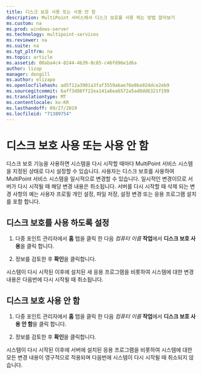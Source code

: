 ```yaml
---
title: 디스크 보호 사용 또는 사용 안 함
description: MultiPoint 서비스에서 디스크 보호를 사용 하는 방법 알아보기
ms.custom: na
ms.prod: windows-server
ms.technology: multipoint-services
ms.reviewer: na
ms.suite: na
ms.tgt_pltfrm: na
ms.topic: article
ms.assetid: 00aba4c4-0244-4b39-8c85-c46fd96e1d6a
author: lizap
manager: dongill
ms.author: elizapo
ms.openlocfilehash: ad5f12a3901a3faf3559abae76e0ba924dce2eb9
ms.sourcegitcommit: 6aff3d88ff22ea141a6ea6572a5ad8dd6321f199
ms.translationtype: MT
ms.contentlocale: ko-KR
ms.lasthandoff: 09/27/2019
ms.locfileid: "71389754"
---
```

# <a name="enable-or-disable-disk-protection"></a>디스크 보호 사용 또는 사용 안 함
디스크 보호 기능을 사용하면 시스템을 다시 시작할 때마다 MultiPoint 서비스 시스템을 지정된 상태로 다시 설정할 수 있습니다. 사용자는 디스크 보호를 사용하여 MultiPoint 서비스 시스템을 일시적으로 변경할 수 있습니다. 일시적인 변경이므로 서버가 다시 시작될 때 해당 변경 내용은 취소됩니다. 서버를 다시 시작할 때 삭제 되는 변경 사항의 예는 사용자 프로필 개인 설정, 파일 저장, 설정 변경 또는 응용 프로그램 설치를 포함 합니다.  
  
## <a name="enable-disk-protection"></a>디스크 보호를 사용 하도록 설정  
  
1.  다중 포인트 관리자에서 **홈** 탭을 클릭 한 다음 *컴퓨터 이름* **작업**에서 **디스크 보호 사용**을 클릭 합니다.  
  
2.  정보를 검토한 후 **확인**을 클릭합니다.  
  
시스템이 다시 시작된 이후에 설치된 새 응용 프로그램을 비롯하여 시스템에 대한 변경 내용은 다음번에 다시 시작될 때 취소됩니다.  
  
## <a name="disable-disk-protection"></a>디스크 보호 사용 안 함  
  
1.  다중 포인트 관리자에서 **홈** 탭을 클릭 한 다음 *컴퓨터 이름* **작업**에서 **디스크 보호 사용 안 함**을 클릭 합니다.  
  
2.  정보를 검토한 후 **확인**을 클릭합니다.  
  
시스템이 다시 시작된 이후에 서버에 설치된 응용 프로그램을 비롯하여 시스템에 대한 모든 변경 내용이 영구적으로 적용되며 다음번에 시스템이 다시 시작될 때 취소되지 않습니다.  
  
